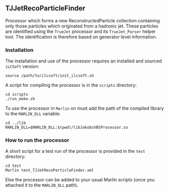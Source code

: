 ## TJJetRecoParticleFinder

Processor which forms a new ReconstructedParticle collection containing only those particles which originated from a hadronic jet.
These particles are identified using the `TrueJet` processor and its `TrueJet_Parser` helper tool.
The identification is therefore based on generator level information.

### Installation

The installation and use of the processor requires an installed and sourced `iLCSoft` version:
```shell
source /path/to/ilcsoft/init_ilcsoft.sh
```

A script for compiling the processor is in the `scripts` directory:
```shell
cd scripts
./run_make.sh
```

To use the processor in `Marlin` on must add the path of the compiled library to the `MARLIN_DLL` variable:
```shell
cd ../lib
MARLIN_DLL=$MARLIN_DLL:$(pwd)/libJakobsVBSProcessor.so
```

### How to run the processor

A short script for a test run of the processor is provided in the `test` directory:

```shell
cd test
Marlin test_TJJetRecoParticleFinder.xml
```

Else the processor can be added to your usual Marlin scripts (once you attached it to the `MARLIN_DLL` path).